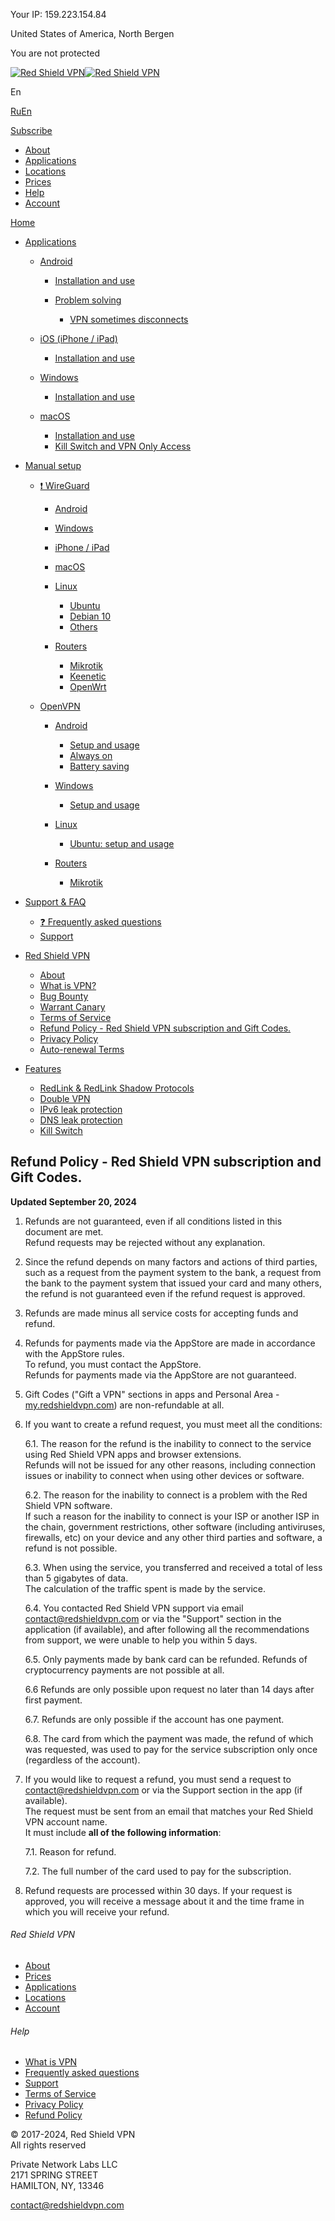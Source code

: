 Your IP: 159.223.154.84

United States of America, North Bergen

You are not protected

[![Red Shield VPN](/_nuxt/logo.6cef71f7.png)![Red Shield VPN](/_nuxt/logo_short.c94cb288.png)](https://redshieldvpn.com/en)

En

[Ru](javascript:;)[En](javascript:;)

[Subscribe](https://my.redshieldvpn.com/register)

* [About](https://redshieldvpn.com/en#about)
* [Applications](https://redshieldvpn.com/en#devices)
* [Locations](https://redshieldvpn.com/en#locations)
* [Prices](https://redshieldvpn.com/en#prices)
* [Help](https://redshieldvpn.com/en/help)
* [Account](https://my.redshieldvpn.com/)

[Home](https://redshieldvpn.com/en)

* [Applications](javascript:;)
    
    * [Android](javascript:;)
        
        * [Installation and use](https://redshieldvpn.com/en/help/apps/android/install)
        * [Problem solving](javascript:;)
            
            * [VPN sometimes disconnects](https://redshieldvpn.com/en/help/apps/android/issues/disconnects)
            
        
    * [iOS (iPhone / iPad)](javascript:;)
        
        * [Installation and use](https://redshieldvpn.com/en/help/apps/ios/install)
        
    * [Windows](javascript:;)
        
        * [Installation and use](https://redshieldvpn.com/en/help/apps/windows/install)
        
    * [macOS](javascript:;)
        
        * [Installation and use](https://redshieldvpn.com/en/help/apps/macos/install)
        * [Kill Switch and VPN Only Access](https://redshieldvpn.com/en/help/apps/macos/killswitch)
        
    
* [Manual setup](javascript:;)
    
    * [❗ WireGuard](javascript:;)
        
        * [Android](https://redshieldvpn.com/en/help/manual/wireguard/android)
        * [Windows](https://redshieldvpn.com/en/help/manual/wireguard/windows)
        * [iPhone / iPad](https://redshieldvpn.com/en/help/manual/wireguard/ios)
        * [macOS](https://redshieldvpn.com/en/help/manual/wireguard/mac)
        * [Linux](javascript:;)
            
            * [Ubuntu](https://redshieldvpn.com/en/help/manual/wireguard/linux/ubuntu)
            * [Debian 10](https://redshieldvpn.com/en/help/manual/wireguard/linux/debian10)
            * [Others](https://redshieldvpn.com/en/help/manual/wireguard/linux/others)
            
        * [Routers](javascript:;)
            
            * [Mikrotik](https://redshieldvpn.com/en/help/manual/wireguard/routers/mikrotik)
            * [Keenetic](https://redshieldvpn.com/en/help/manual/wireguard/routers/keenetic)
            * [OpenWrt](https://redshieldvpn.com/en/help/manual/wireguard/routers/openwrt)
            
        
    * [OpenVPN](javascript:;)
        
        * [Android](javascript:;)
            
            * [Setup and usage](https://redshieldvpn.com/en/help/manual/openvpn/android/setup)
            * [Always on](https://redshieldvpn.com/en/help/manual/openvpn/android/alwayson)
            * [Battery saving](https://redshieldvpn.com/en/help/manual/openvpn/android/battery)
            
        * [Windows](javascript:;)
            
            * [Setup and usage](https://redshieldvpn.com/en/help/manual/openvpn/windows/setup)
            
        * [Linux](javascript:;)
            
            * [Ubuntu: setup and usage](https://redshieldvpn.com/en/help/manual/openvpn/linux/ubuntu)
            
        * [Routers](javascript:;)
            
            * [Mikrotik](https://redshieldvpn.com/en/help/manual/openvpn/routers/mikrotik)
            
        
    
* [Support & FAQ](javascript:;)
    
    * [❓ Frequently asked questions](https://redshieldvpn.com/en/help/faq/service)
    * [Support](https://redshieldvpn.com/en/help/faq/support)
    
* [Red Shield VPN](javascript:;)
    
    * [About](https://redshieldvpn.com/en/help/description/about)
    * [What is VPN?](https://redshieldvpn.com/en/help/description/whatisvpn)
    * [Bug Bounty](https://redshieldvpn.com/en/help/description/bb)
    * [Warrant Canary](https://redshieldvpn.com/en/help/description/warrant_canary)
    * [Terms of Service](https://redshieldvpn.com/en/help/description/tos)
    * [Refund Policy - Red Shield VPN subscription and Gift Codes.](https://redshieldvpn.com/en/help/description/rp)
    * [Privacy Policy](https://redshieldvpn.com/en/help/description/pp)
    * [Auto-renewal Terms](https://redshieldvpn.com/en/help/description/art)
    
* [Features](javascript:;)
    
    * [RedLink & RedLink Shadow Protocols](https://redshieldvpn.com/en/help/features/redlink)
    * [Double VPN](https://redshieldvpn.com/en/help/features/double_vpn)
    * [IPv6 leak protection](https://redshieldvpn.com/en/help/features/ipv6leak)
    * [DNS leak protection](https://redshieldvpn.com/en/help/features/dnsleak)
    * [Kill Switch](https://redshieldvpn.com/en/help/features/killswitch)
    

Refund Policy - Red Shield VPN subscription and Gift Codes.
-----------------------------------------------------------

**Updated September 20, 2024**  

1. Refunds are not guaranteed, even if all conditions listed in this document are met.  
    Refund requests may be rejected without any explanation.  
    
2. Since the refund depends on many factors and actions of third parties, such as a request from the payment system to the bank, a request from the bank to the payment system that issued your card and many others, the refund is not guaranteed even if the refund request is approved.  
    
3. Refunds are made minus all service costs for accepting funds and refund.  
    
4. Refunds for payments made via the AppStore are made in accordance with the AppStore rules.  
    To refund, you must contact the AppStore.  
    Refunds for payments made via the AppStore are not guaranteed.  
    
5. Gift Codes ("Gift a VPN" sections in apps and Personal Area - [my.redshieldvpn.com](http://my.redshieldvpn.com/)) are non-refundable at all.  
    
6. If you want to create a refund request, you must meet all the conditions:  
      
    6.1. The reason for the refund is the inability to connect to the service using Red Shield VPN apps and browser extensions.  
    Refunds will not be issued for any other reasons, including connection issues or inability to connect when using other devices or software.  
      
    6.2. The reason for the inability to connect is a problem with the Red Shield VPN software.  
    If such a reason for the inability to connect is your ISP or another ISP in the chain, government restrictions, other software (including antiviruses, firewalls, etc) on your device and any other third parties and software, a refund is not possible.  
      
    6.3. When using the service, you transferred and received a total of less than 5 gigabytes of data.  
    The calculation of the traffic spent is made by the service.  
      
    6.4. You contacted Red Shield VPN support via email [contact@redshieldvpn.com](mailto:contact@redshieldvpn.com) or via the "Support" section in the application (if available), and after following all the recommendations from support, we were unable to help you within 5 days.  
      
    6.5. Only payments made by bank card can be refunded. Refunds of cryptocurrency payments are not possible at all.  
      
    6.6 Refunds are only possible upon request no later than 14 days after first payment.  
      
    6.7. Refunds are only possible if the account has one payment.  
      
    6.8. The card from which the payment was made, the refund of which was requested, was used to pay for the service subscription only once (regardless of the account).  
    
7. If you would like to request a refund, you must send a request to [contact@redshieldvpn.com](mailto:contact@redshieldvpn.com) or via the Support section in the app (if available).  
    The request must be sent from an email that matches your Red Shield VPN account name.  
    It must include **all of the following information**:  
      
    7.1. Reason for refund.  
      
    7.2. The full number of the card used to pay for the subscription.  
    
8. Refund requests are processed within 30 days. If your request is approved, you will receive a message about it and the time frame in which you will receive your refund.
    

###### Red Shield VPN

* [About](https://redshieldvpn.com/en/help/description/about)
* [Prices](https://redshieldvpn.com/en#prices)
* [Applications](https://redshieldvpn.com/en#devices)
* [Locations](https://redshieldvpn.com/en#locations)
* [Account](https://my.redshieldvpn.com/)

###### Help

* [What is VPN](https://redshieldvpn.com/en/help/description/whatisvpn)
* [Frequently asked questions](https://redshieldvpn.com/en/help/faq/service)
* [Support](https://redshieldvpn.com/en/help/faq/support)
* [Terms of Service](https://redshieldvpn.com/en/tos)
* [Privacy Policy](https://redshieldvpn.com/en/pp)
* [Refund Policy](https://redshieldvpn.com/en/help/description/rp)

© 2017-2024, Red Shield VPN  
All rights reserved  
  
Private Network Labs LLC  
2171 SPRING STREET  
HAMILTON, NY, 13346  
  
[contact@redshieldvpn.com](mailto:contact@redshieldvpn.com)  

[](tg://resolve?domain=redshieldvpn)[](https://www.facebook.com/pages/category/Science--Technology---Engineering/Red-Shield-VPN-101014258248527/)[](http://twitter.com/redshieldvpn)